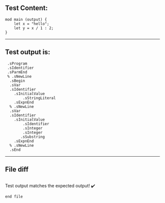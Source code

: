 
Test Content: 
-------------------------
```
mod main (output) {
    let x = "hello";
    let y = x / 1 : 2;
}
```
------------------------
Test output is: 
-------------------------
```
 .sProgram
 .sIdentifier
 .sParmEnd
 % .sNewLine
  .sBegin
  .sVar
  .sIdentifier
    .sInitialValue
        .sStringLiteral
    .sExpnEnd
  % .sNewLine
  .sVar
  .sIdentifier
    .sInitialValue
        .sIdentifier
        .sInteger
        .sInteger
       .sSubstring
    .sExpnEnd
  % .sNewLine
  .sEnd

```
------------------------

File diff
-------------------------
```diff

```
Test output matches the expected output! :heavy_check_mark:

```
end file
